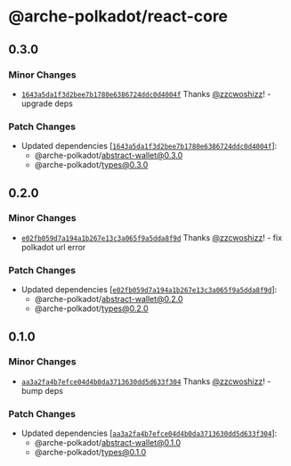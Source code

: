 # @arche-polkadot/react-core

## 0.3.0

### Minor Changes

- [`1643a5da1f3d2bee7b1780e6386724ddc0d4004f`](https://github.com/zzcwoshizz/arche/commit/1643a5da1f3d2bee7b1780e6386724ddc0d4004f) Thanks [@zzcwoshizz](https://github.com/zzcwoshizz)! - upgrade deps

### Patch Changes

- Updated dependencies [[`1643a5da1f3d2bee7b1780e6386724ddc0d4004f`](https://github.com/zzcwoshizz/arche/commit/1643a5da1f3d2bee7b1780e6386724ddc0d4004f)]:
  - @arche-polkadot/abstract-wallet@0.3.0
  - @arche-polkadot/types@0.3.0

## 0.2.0

### Minor Changes

- [`e02fb059d7a194a1b267e13c3a065f9a5dda8f9d`](https://github.com/zzcwoshizz/arche/commit/e02fb059d7a194a1b267e13c3a065f9a5dda8f9d) Thanks [@zzcwoshizz](https://github.com/zzcwoshizz)! - fix polkadot url error

### Patch Changes

- Updated dependencies [[`e02fb059d7a194a1b267e13c3a065f9a5dda8f9d`](https://github.com/zzcwoshizz/arche/commit/e02fb059d7a194a1b267e13c3a065f9a5dda8f9d)]:
  - @arche-polkadot/abstract-wallet@0.2.0
  - @arche-polkadot/types@0.2.0

## 0.1.0

### Minor Changes

- [`aa3a2fa4b7efce04d4b0da3713630dd5d633f304`](https://github.com/zzcwoshizz/arche/commit/aa3a2fa4b7efce04d4b0da3713630dd5d633f304) Thanks [@zzcwoshizz](https://github.com/zzcwoshizz)! - bump deps

### Patch Changes

- Updated dependencies [[`aa3a2fa4b7efce04d4b0da3713630dd5d633f304`](https://github.com/zzcwoshizz/arche/commit/aa3a2fa4b7efce04d4b0da3713630dd5d633f304)]:
  - @arche-polkadot/abstract-wallet@0.1.0
  - @arche-polkadot/types@0.1.0
